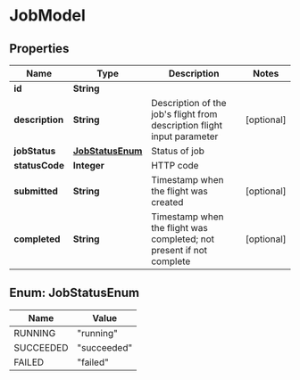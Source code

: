 
# JobModel

## Properties
Name | Type | Description | Notes
------------ | ------------- | ------------- | -------------
**id** | **String** |  | 
**description** | **String** | Description of the job&#39;s flight from description flight input parameter |  [optional]
**jobStatus** | [**JobStatusEnum**](#JobStatusEnum) | Status of job | 
**statusCode** | **Integer** | HTTP code | 
**submitted** | **String** | Timestamp when the flight was created |  [optional]
**completed** | **String** | Timestamp when the flight was completed; not present if not complete |  [optional]


<a name="JobStatusEnum"></a>
## Enum: JobStatusEnum
Name | Value
---- | -----
RUNNING | &quot;running&quot;
SUCCEEDED | &quot;succeeded&quot;
FAILED | &quot;failed&quot;



